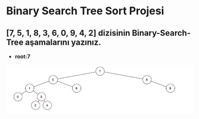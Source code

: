 # Binary Search Tree Sort Projesi

## **[7, 5, 1, 8, 3, 6, 0, 9, 4, 2] dizisinin Binary-Search-Tree aşamalarını yazınız.**

- **root:7**


![ne](binary-search-tree.png)

